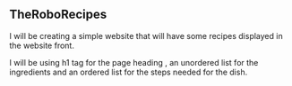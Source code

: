 ## TheRoboRecipes

I will be creating a simple website that will have 
some recipes displayed in the website front.

I will be using h1 tag for the page heading , an unordered list for the ingredients and an ordered list for the steps needed for the dish.